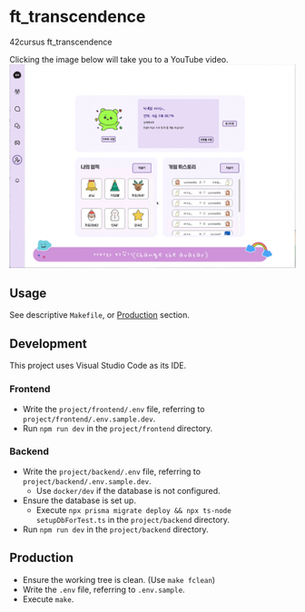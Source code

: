 # ft_transcendence

42cursus ft_transcendence  

Clicking the image below will take you to a YouTube video.   
<a href="https://www.youtube.com/watch?v=xtRfaPgWszI">
  <img src="IMG_0323.jpeg" alt="동영상 미리보기" width="700">
</a>


## Usage

See descriptive `Makefile`, or [Production](#production) section.

## Development

This project uses Visual Studio Code as its IDE.

### Frontend

- Write the `project/frontend/.env` file, referring to `project/frontend/.env.sample.dev`.
- Run `npm run dev` in the `project/frontend` directory.

### Backend

- Write the `project/backend/.env` file, referring to `project/backend/.env.sample.dev`.
  - Use `docker/dev` if the database is not configured.
- Ensure the database is set up.
  - Execute `npx prisma migrate deploy && npx ts-node setupDbForTest.ts` in the `project/backend` directory.
- Run `npm run dev` in the `project/backend` directory.

## Production

- Ensure the working tree is clean. (Use `make fclean`)
- Write the `.env` file, referring to `.env.sample`.
- Execute `make`.

